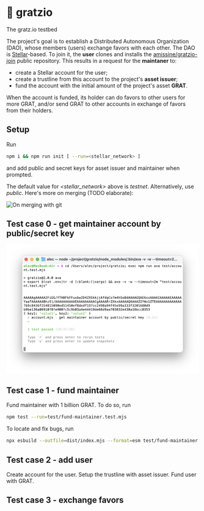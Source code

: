 # 👷 gratzio
The gratz.io testbed

The project's goal is to establish a Distributed Autonomous Organization (DAO), whose members (users) exchange favors with each other. The DAO is [Stellar](https://stellar.org/)-based. To join it, the **user** clones and installs the [amissine/gratzio-join](https://github.com/amissine/gratzio-join) public repository. This results in a request for the **maintaner** to:

- create a Stellar account for the user;
- create a trustline from this account to the project's **asset issuer**;
- fund the account with the initial amount of the project's asset **GRAT**.

When the account is funded, its holder can do favors to other users for more GRAT, and/or send GRAT to other accounts in exchange of favors from their holders.

## Setup

Run

```bash
npm i && npm run init [ --run=<stellar_network> ]
```

and add public and secret keys for asset issuer and maintainer when prompted. 

The default value for *\<stellar_network\>* above is *testnet*. Alternatively, use *public*. Here's more on merging (TODO elaborate):

![On merging with git](./gitmerge.png "From old files")

## Test case 0 - get maintainer account by public/secret key

![Test case 0 results](./account.test.png "Shoot 3")

## Test case 1 - fund maintainer

Fund maintainer with 1 billion GRAT. To do so, run

```bash
npm test --run=test/fund-maintainer.test.mjs
```

To locate and fix bugs, run

```bash
npx esbuild --outfile=dist/index.mjs --format=esm test/fund-maintainer.test.mjs
```

## Test case 2 - add user

Create account for the user. Setup the trustline with asset issuer. Fund user with GRAT.

## Test case 3 - exchange favors
